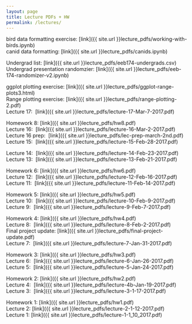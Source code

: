```yaml
---
layout: page
title: Lecture PDFs + HW
permalink: /lectures/
---
```


bird data formatting exercise: [link]({{ site.url }}lecture_pdfs/working-with-birds.ipynb)    
canid data formatting: [link]({{ site.url }}lecture_pdfs/canids.ipynb)    

Undergrad list: [link]({{ site.url }}lecture_pdfs/eeb174-undergrads.csv)    
Undergrad presentation randomzier: [link]({{ site.url }}lecture_pdfs/eeb-174-randomizer-v2.ipynb)    

ggplot plotting exercise: [link]({{ site.url }}lecture_pdfs/ggplot-range-plots3.html)    
Range plotting exercise: [link]({{ site.url }}lecture_pdfs/range-plotting-2.pdf)    
Lecture 17:  [link]({{ site.url }}lecture_pdfs/lecture-17-Mar-7-2017.pdf)    

Homework 8:  [link]({{ site.url }}lecture_pdfs/hw8.pdf)    
Lecture 16:  [link]({{ site.url }}lecture_pdfs/lecture-16-Mar-2-2017.pdf)    
Lecture 16 prep:  [link]({{ site.url }}lecture_pdfs/lec-prep-march-2nd.pdf)    
Lecture 15:  [link]({{ site.url }}lecture_pdfs/lecture-15-Feb-28-2017.pdf)    

Lecture 14:  [link]({{ site.url }}lecture_pdfs/lecture-14-Feb-23-2017.pdf)    
Lecture 13:  [link]({{ site.url }}lecture_pdfs/lecture-13-Feb-21-2017.pdf)    

Homework 6:  [link]({{ site.url }}lecture_pdfs/hw6.pdf)    
Lecture 12:  [link]({{ site.url }}lecture_pdfs/lecture-12-Feb-16-2017.pdf)    
Lecture 11:  [link]({{ site.url }}lecture_pdfs/lecture-11-Feb-14-2017.pdf)    

Homework 5:  [link]({{ site.url }}lecture_pdfs/hw5.pdf)    
Lecture 10:  [link]({{ site.url }}lecture_pdfs/lecture-10-Feb-9-2017.pdf)    
Lecture 9:  [link]({{ site.url }}lecture_pdfs/lecture-9-Feb-7-2017.pdf)    

Homework 4:  [link]({{ site.url }}lecture_pdfs/hw4.pdf)    
Lecture 8:  [link]({{ site.url }}lecture_pdfs/lecture-8-Feb-2-2017.pdf)    
Final project update: [link]({{ site.url }}lecture_pdfs/final-project-update.pdf)    
Lecture 7:  [link]({{ site.url }}lecture_pdfs/lecture-7-Jan-31-2017.pdf)    

Homework 3:  [link]({{ site.url }}lecture_pdfs/hw3.pdf)    
Lecture 6:  [link]({{ site.url }}lecture_pdfs/lecture-6-Jan-26-2017.pdf)    
Lecture 5:  [link]({{ site.url }}lecture_pdfs/lecture-5-Jan-24-2017.pdf)    

Homework 2:  [link]({{ site.url }}lecture_pdfs/hw2.pdf)    
Lecture 4:  [link]({{ site.url }}lecture_pdfs/lecture-4b-Jan-19-2017.pdf)    
Lecture 3:  [link]({{ site.url }}lecture_pdfs/lecture-3-1-17-2017.pdf)     

Homework 1:  [link]({{ site.url }}lecture_pdfs/hw1.pdf)    
Lecture 2:  [link]({{ site.url }}lecture_pdfs/lecture-2-1-12-2017.pdf)    
Lecture 1:  [link]({{ site.url }}lecture_pdfs/lecture-1-1_10_2017.pdf)    


